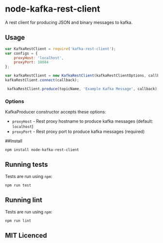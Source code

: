 # node-kafka-rest-client

A rest client for producing JSON and binary messages to kafka.

## Usage

```js
var KafkaRestClient = require('kafka-rest-client');
var configs = {
    proxyHost: 'localhost',
    proxyPort: 18084
};

var kafkaRestClient = new KafkaRestClient(kafkaRestClientOptions, callback);
kafkaRestClient.connect(callback);

 kafkaRestClient.produce(topicName, 'Example Kafka Message', callback);

```

### Options

KafkaProducer constructor accepts these options:
  - `proxyHost` - Rest proxy hostname to produce kafka messages (default: `localhost`)
  - `proxyPort` - Rest proxy port to produce kafka messages (required)

##Install

    npm install node-kafka-rest-client

## Running tests

Tests are run using `npm`:

    npm run test
    
## Running lint

Tests are run using `npm`:

    npm run lint

## MIT Licenced

